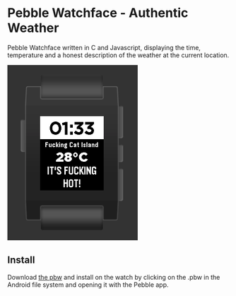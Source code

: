# Pebble Watchface - Authentic Weather

Pebble Watchface written in C and Javascript, displaying the time, temperature and a honest description of the weather at the current location.

![alt tag](screenshot.png)

## Install

Download [the pbw](https://github.com/adrianchifor/authentic-weather-pebble/releases/download/1.0/AWeather.pbw) and install on the watch by clicking on the .pbw in the Android file system and opening it with the Pebble app.
